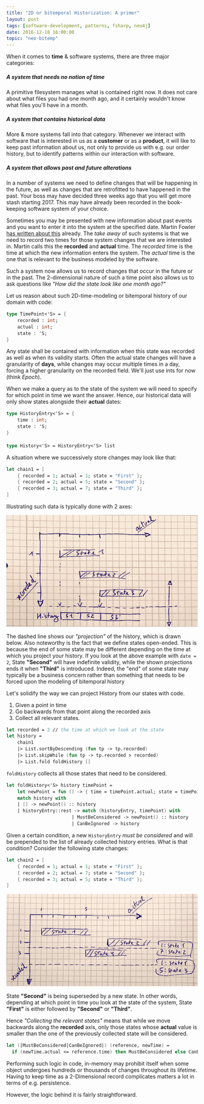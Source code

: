 ```yaml
---
title: "2D or bitemporal Historization: A primer"
layout: post
tags: [software-development, patterns, fsharp, neo4j]
date: 2016-12-18 16:00:00
topic: "neo-bitemp"
---
```


<TopicToc topicId="neo-bitemp" header="2D Historization series" />

When it comes to **time** & software systems, there are three major categories:

##### A system that needs no notion of time

A primitive filesystem manages what is contained right now. It does not care about what files you had one month ago, and it certainly wouldn't know what files you'll have in a month.

##### A system that contains historical data

More & more systems fall into that category. Whenever we interact with software that is interested in us as a **customer** or as a **product**, it will like to keep past information about us, not only to provide us with e.g. our order history, but to identify patterns within our interaction with software.

##### A system that allows past and future alterations 

In a number of systems we need to define changes that will be happening in the future, as well as changes that are retrofitted to have happened in the past. Your boss may have decided three weeks ago that you will get more stash starting 2017. This may have already been recorded in the book-keeping software system of your choice. 

Sometimes you may be presented with new information about past events and you want to enter it into the system at the specified date. Martin Fowler [has written about this][1] already. The _take away_ of such systems is that we need to record two times for those system changes that we are interested in. Martin calls this the **recorded** and **actual** time. The _recorded_ time is the time at which the new information enters the system. The _actual_ time is the one that is relevant to the business modeled by the software.

Such a system now allows us to record changes that occur in the future or in the past. The 2-dimensional nature of such a time point also allows us to ask questions like _"How did the state look like one month ago?"_

Let us reason about such 2D-time-modeling or bitemporal history of our domain with code:

```fsharp
type TimePoint<'S> = {
    recorded : int;
    actual : int;
    state : 'S;
}
```

Any state shall be contained with information when this state was recorded as well as when its validity starts. Often the actual state changes will have a granularity of **days**, while changes may occur multiple times in a day, forcing a higher granularity on the recorded field. We'll just use ints for now (think _Epoch_).

When we make a query as to the state of the system we will need to specify for which point in time we want the answer. Hence, our historical data will only show states alongside their **actual** dates:

```fsharp
type HistoryEntry<'S> = {
    time : int;
    state : 'S;
}

type History<'S> = HistoryEntry<'S> list
```

A situation where we successively store changes may look like that:

```fsharp
let chain1 = [
    { recorded = 1; actual = 1; state = "First" };
    { recorded = 2; actual = 5; state = "Second" };
    { recorded = 3; actual = 7; state = "Third" };
]
```
Illustrating such data is typically done with 2 axes: 

![](/assets/2DHistory1.png)

The dashed line shows our _"projection"_ of the history, which is drawn below. Also noteworthy is the fact that we define states open-ended. This is because the end of some state may be different depending on the time at which you project your history. If you look at the above example with `date = 2`, State **"Second"** will have indefinite validity, while the shown projections ends it when **"Third"** is introduced. Indeed, the "end" of some state may typically be a business concern rather than something that needs to be forced upon the modeling of bitemporal history

Let's solidify the way we can project History from our states with code. 

1. Given a point in time
2. Go backwards from that point along the recorded axis
3. Collect all relevant states.

```fsharp
let recorded = 2 // the time at which we look at the state
let history = 
    chain1
    |> List.sortByDescending (fun tp -> tp.recorded)
    |> List.skipWhile (fun tp -> tp.recorded > recorded)
    |> List.fold foldHistory []
```

`foldHistory` collects all those states that need to be considered.

```fsharp
let foldHistory<'S> history timePoint = 
    let newPoint = fun () -> { time = timePoint.actual; state = timePoint.state }
    match history with
    | [] -> newPoint() :: history
    | historyEntry::rest -> match (historyEntry, timePoint) with
                        | MustBeConsidered -> newPoint() :: history
                        | CanBeIgnored -> history
```

Given a certain condition, a new `HistoryEntry` _must be considered_ and will be prepended to the list of already collected history entries. What is that condition? Consider the following state changes:

```fsharp
let chain2 = [
    { recorded = 1; actual = 1; state = "First" };
    { recorded = 2; actual = 7; state = "Second" };
    { recorded = 3; actual = 5; state = "Third" };
]
```

![](/assets/2DHistory2.png)

State **"Second"** is being superseded by a new state. In other words, depending at which point in time you look at the state of the system, State **"First"** is either followed by **"Second"** or **"Third"**.

Hence _"Collecting the relevant states"_ means that while we move backwards along the **recorded** axis, only those states whose **actual** value is smaller than the one of the previously collected state will be considered.

```fsharp
let (|MustBeConsidered|CanBeIgnored|) (reference, newTime) = 
  if (newTime.actual <= reference.time) then MustBeConsidered else CanBeIgnored
```

Performing such logic in code, in-memory may prohibit itself when some object undergoes hundreds or thousands of changes throughout its lifetime. Having to keep time as a 2-Dimensional record complicates matters a lot in terms of e.g. persistence. 

However, the logic behind it is fairly straightforward. 

[1]: http://martinfowler.com/eaaDev/timeNarrative.html
[2]: /2017/01/27/2d-historization-in-a-graph-database
[3]: /2017/01/30/simplify-the-bitemporal-neo4j-query-with-a-user-defined-function